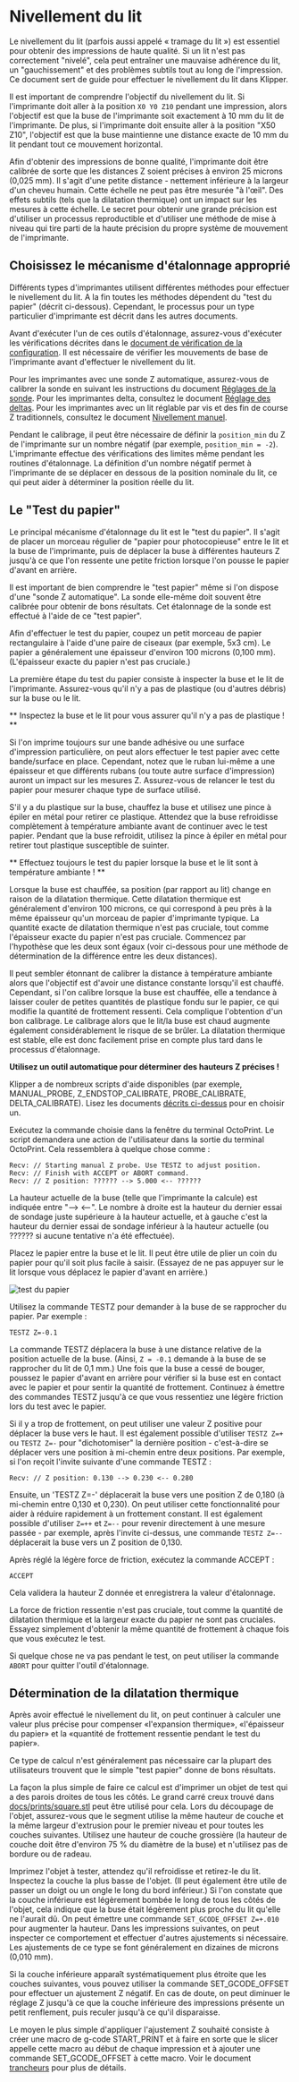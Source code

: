# Nivellement du lit

Le nivellement du lit (parfois aussi appelé « tramage du lit ») est essentiel pour obtenir des impressions de haute qualité. Si un lit n'est pas correctement "nivelé", cela peut entraîner une mauvaise adhérence du lit, un "gauchissement" et des problèmes subtils tout au long de l'impression. Ce document sert de guide pour effectuer le nivellement du lit dans Klipper.

Il est important de comprendre l'objectif du nivellement du lit. Si l'imprimante doit aller à la position `X0 Y0 Z10` pendant une impression, alors l'objectif est que la buse de l'imprimante soit exactement à 10 mm du lit de l'imprimante. De plus, si l'imprimante doit ensuite aller à la position "X50 Z10", l'objectif est que la buse maintienne une distance exacte de 10 mm du lit pendant tout ce mouvement horizontal.

Afin d'obtenir des impressions de bonne qualité, l'imprimante doit être calibrée de sorte que les distances Z soient précises à environ 25 microns (0,025 mm). Il s'agit d'une petite distance - nettement inférieure à la largeur d'un cheveu humain. Cette échelle ne peut pas être mesurée "à l'œil". Des effets subtils (tels que la dilatation thermique) ont un impact sur les mesures à cette échelle. Le secret pour obtenir une grande précision est d'utiliser un processus reproductible et d'utiliser une méthode de mise à niveau qui tire parti de la haute précision du propre système de mouvement de l'imprimante.

## Choisissez le mécanisme d'étalonnage approprié

Différents types d'imprimantes utilisent différentes méthodes pour effectuer le nivellement du lit. A la fin toutes les méthodes dépendent du "test du papier" (décrit ci-dessous). Cependant, le processus pour un type particulier d'imprimante est décrit dans les autres documents.

Avant d'exécuter l'un de ces outils d'étalonnage, assurez-vous d'exécuter les vérifications décrites dans le [document de vérification de la configuration](Config_checks.md). Il est nécessaire de vérifier les mouvements de base de l'imprimante avant d'effectuer le nivellement du lit.

Pour les imprimantes avec une sonde Z automatique, assurez-vous de calibrer la sonde en suivant les instructions du document [Réglages de la sonde](Probe_Calibrate.md). Pour les imprimantes delta, consultez le document [Réglage des deltas](Delta_Calibrate.md). Pour les imprimantes avec un lit réglable par vis et des fin de course Z traditionnels, consultez le document [Nivellement manuel](Manual_Level.md).

Pendant le calibrage, il peut être nécessaire de définir la `position_min` du Z de l'imprimante sur un nombre négatif (par exemple, `position_min = -2`). L'imprimante effectue des vérifications des limites même pendant les routines d'étalonnage. La définition d'un nombre négatif permet à l'imprimante de se déplacer en dessous de la position nominale du lit, ce qui peut aider à déterminer la position réelle du lit.

## Le "Test du papier"

Le principal mécanisme d'étalonnage du lit est le "test du papier". Il s'agit de placer un morceau régulier de "papier pour photocopieuse" entre le lit et la buse de l'imprimante, puis de déplacer la buse à différentes hauteurs Z jusqu'à ce que l'on ressente une petite friction lorsque l'on pousse le papier d'avant en arrière.

Il est important de bien comprendre le "test papier" même si l'on dispose d'une "sonde Z automatique". La sonde elle-même doit souvent être calibrée pour obtenir de bons résultats. Cet étalonnage de la sonde est effectué à l'aide de ce "test papier".

Afin d'effectuer le test du papier, coupez un petit morceau de papier rectangulaire à l'aide d'une paire de ciseaux (par exemple, 5x3 cm). Le papier a généralement une épaisseur d'environ 100 microns (0,100 mm). (L'épaisseur exacte du papier n'est pas cruciale.)

La première étape du test du papier consiste à inspecter la buse et le lit de l'imprimante. Assurez-vous qu'il n'y a pas de plastique (ou d'autres débris) sur la buse ou le lit.

** Inspectez la buse et le lit pour vous assurer qu'il n'y a pas de plastique ! **

Si l'on imprime toujours sur une bande adhésive ou une surface d'impression particulière, on peut alors effectuer le test papier avec cette bande/surface en place. Cependant, notez que le ruban lui-même a une épaisseur et que différents rubans (ou toute autre surface d'impression) auront un impact sur les mesures Z. Assurez-vous de relancer le test du papier pour mesurer chaque type de surface utilisé.

S'il y a du plastique sur la buse, chauffez la buse et utilisez une pince à épiler en métal pour retirer ce plastique. Attendez que la buse refroidisse complètement à température ambiante avant de continuer avec le test papier. Pendant que la buse refroidit, utilisez la pince à épiler en métal pour retirer tout plastique susceptible de suinter.

** Effectuez toujours le test du papier lorsque la buse et le lit sont à température ambiante ! **

Lorsque la buse est chauffée, sa position (par rapport au lit) change en raison de la dilatation thermique. Cette dilatation thermique est généralement d'environ 100 microns, ce qui correspond à peu près à la même épaisseur qu'un morceau de papier d'imprimante typique. La quantité exacte de dilatation thermique n'est pas cruciale, tout comme l'épaisseur exacte du papier n'est pas cruciale. Commencez par l'hypothèse que les deux sont égaux (voir ci-dessous pour une méthode de détermination de la différence entre les deux distances).

Il peut sembler étonnant de calibrer la distance à température ambiante alors que l'objectif est d'avoir une distance constante lorsqu'il est chauffé. Cependant, si l'on calibre lorsque la buse est chauffée, elle a tendance à laisser couler de petites quantités de plastique fondu sur le papier, ce qui modifie la quantité de frottement ressenti. Cela complique l'obtention d'un bon calibrage. Le calibrage alors que le lit/la buse est chaud augmente également considérablement le risque de se brûler. La dilatation thermique est stable, elle est donc facilement prise en compte plus tard dans le processus d'étalonnage.

**Utilisez un outil automatique pour déterminer des hauteurs Z précises !**

Klipper a de nombreux scripts d'aide disponibles (par exemple, MANUAL_PROBE, Z_ENDSTOP_CALIBRATE, PROBE_CALIBRATE, DELTA_CALIBRATE). Lisez les documents [décrits ci-dessus](#choose-the-appropriate-calibration-mechanism) pour en choisir un.

Exécutez la commande choisie dans la fenêtre du terminal OctoPrint. Le script demandera une action de l'utilisateur dans la sortie du terminal OctoPrint. Cela ressemblera à quelque chose comme :

```
Recv: // Starting manual Z probe. Use TESTZ to adjust position.
Recv: // Finish with ACCEPT or ABORT command.
Recv: // Z position: ?????? --> 5.000 <-- ??????
```

La hauteur actuelle de la buse (telle que l'imprimante la calcule) est indiquée entre "--> <--". Le nombre à droite est la hauteur du dernier essai de sondage juste supérieure à la hauteur actuelle, et à gauche c'est la hauteur du dernier essai de sondage inférieur à la hauteur actuelle (ou ?????? si aucune tentative n'a été effectuée).

Placez le papier entre la buse et le lit. Il peut être utile de plier un coin du papier pour qu'il soit plus facile à saisir. (Essayez de ne pas appuyer sur le lit lorsque vous déplacez le papier d'avant en arrière.)

![test du papier](img/paper-test.jpg)

Utilisez la commande TESTZ pour demander à la buse de se rapprocher du papier. Par exemple :

```
TESTZ Z=-0.1
```

La commande TESTZ déplacera la buse à une distance relative de la position actuelle de la buse. (Ainsi, `Z = -0.1` demande à la buse de se rapprocher du lit de 0,1 mm.) Une fois que la buse a cessé de bouger, poussez le papier d'avant en arrière pour vérifier si la buse est en contact avec le papier et pour sentir la quantité de frottement. Continuez à émettre des commandes TESTZ jusqu'à ce que vous ressentiez une légère friction lors du test avec le papier.

Si il y a trop de frottement, on peut utiliser une valeur Z positive pour déplacer la buse vers le haut. Il est également possible d'utiliser `TESTZ Z=+` ou `TESTZ Z=-` pour "dichotomiser" la dernière position - c'est-à-dire se déplacer vers une position à mi-chemin entre deux positions. Par exemple, si l'on reçoit l'invite suivante d'une commande TESTZ :

```
Recv: // Z position: 0.130 --> 0.230 <-- 0.280
```

Ensuite, un 'TESTZ Z=-' déplacerait la buse vers une position Z de 0,180 (à mi-chemin entre 0,130 et 0,230). On peut utiliser cette fonctionnalité pour aider à réduire rapidement à un frottement constant. Il est également possible d'utiliser `Z=++` et `Z=--` pour revenir directement à une mesure passée - par exemple, après l'invite ci-dessus, une commande `TESTZ Z=--` déplacerait la buse vers un Z position de 0,130.

Après réglé la légère force de friction, exécutez la commande ACCEPT :

```
ACCEPT
```

Cela validera la hauteur Z donnée et enregistrera la valeur d'étalonnage.

La force de friction ressentie n'est pas cruciale, tout comme la quantité de dilatation thermique et la largeur exacte du papier ne sont pas cruciales. Essayez simplement d'obtenir la même quantité de frottement à chaque fois que vous exécutez le test.

Si quelque chose ne va pas pendant le test, on peut utiliser la commande `ABORT` pour quitter l'outil d'étalonnage.

## Détermination de la dilatation thermique

Après avoir effectué le nivellement du lit, on peut continuer à calculer une valeur plus précise pour compenser «l'expansion thermique», «l'épaisseur du papier» et la «quantité de frottement ressentie pendant le test du papier».

Ce type de calcul n'est généralement pas nécessaire car la plupart des utilisateurs trouvent que le simple "test papier" donne de bons résultats.

La façon la plus simple de faire ce calcul est d'imprimer un objet de test qui a des parois droites de tous les côtés. Le grand carré creux trouvé dans [docs/prints/square.stl](prints/square.stl) peut être utilisé pour cela. Lors du découpage de l'objet, assurez-vous que le segment utilise la même hauteur de couche et la même largeur d'extrusion pour le premier niveau et pour toutes les couches suivantes. Utilisez une hauteur de couche grossière (la hauteur de couche doit être d'environ 75 % du diamètre de la buse) et n'utilisez pas de bordure ou de radeau.

Imprimez l'objet à tester, attendez qu'il refroidisse et retirez-le du lit. Inspectez la couche la plus basse de l'objet. (Il peut également être utile de passer un doigt ou un ongle le long du bord inférieur.) Si l'on constate que la couche inférieure est légèrement bombée le long de tous les côtés de l'objet, cela indique que la buse était légèrement plus proche du lit qu'elle ne l'aurait dû. On peut émettre une commande `SET_GCODE_OFFSET Z=+.010` pour augmenter la hauteur. Dans les impressions suivantes, on peut inspecter ce comportement et effectuer d'autres ajustements si nécessaire. Les ajustements de ce type se font généralement en dizaines de microns (0,010 mm).

Si la couche inférieure apparaît systématiquement plus étroite que les couches suivantes, vous pouvez utiliser la commande SET_GCODE_OFFSET pour effectuer un ajustement Z négatif. En cas de doute, on peut diminuer le réglage Z jusqu'à ce que la couche inférieure des impressions présente un petit renflement, puis reculer jusqu'à ce qu'il disparaisse.

Le moyen le plus simple d'appliquer l'ajustement Z souhaité consiste à créer une macro de g-code START_PRINT et à faire en sorte que le slicer appelle cette macro au début de chaque impression et à ajouter une commande SET_GCODE_OFFSET à cette macro. Voir le document [trancheurs](Slicers.md) pour plus de détails.
